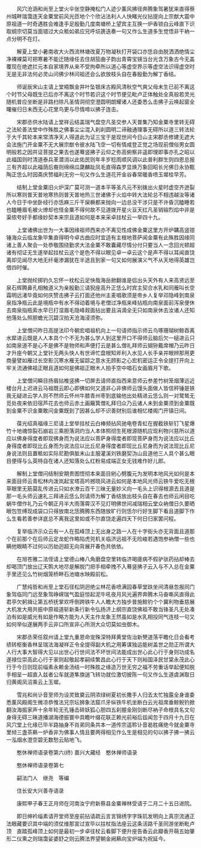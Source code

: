 <!-- { "loadSidebar": true } -->
　　风穴沧涵和尚至上堂火伞张空静掩松门人迹少薰风拂径奔腾象驾暑犹来直得蔡州城畔瑞霭连天金粟堂前风光匝地个个欣沾法利人人快睹光仪拈提向上宗猷大震中原祖道一时奇遇胜会难逢手足殷勤几度南塘桥上望宾主互换一炉香锁白云峰直下识取纲宗切莫当面错过大众秪如弟应兄呼埙篪迭奏一句又作么生道多生觉悟非干衲一点分明不在灯。

　　解夏上堂小暑南收大火西流林塘改夏万物凝秋打开袋口亦恁自由脱洒洒绝情尘净裸裸莫可把寒暑不能迁随缘任去住胡笳曲子韵出青霄宝镜当台光含万象古今无盖覆现在绝遮拦元本自家境界从来不受拘牵所以道心等虚空界示等虚空法识得虚空时无是无非法何必灵山问佛少林问祖还会么欲放枝头自在春殷勤为解丁香结。

　　师诞辰宋山主请上堂梧飘金井叶坠银床古殿风清秋空气爽父母未生已前不离这个时节父母既生已后亦不离这个时节若识这个时节便见毗卢正体触处全真般若灵光随机普应坐断是非路扫除凡圣情洞彻空澄圆明朗耀诸人还委悉么击拂子云唤起窗全曙催归日未西无心花里鸟更与尽情啼以拂子连击。

　　宋郡丞供水陆请上堂祥云结盖瑞气盘空凡圣交参人天普集乃知金粟寺里转无碍之法轮善法堂中作殊胜之佛事尘尘混入刹刹圆明二谛融通理事无碍所以道三转法轮于大千其轮本来常清净天人得道此为证三宝于是现世间今日山主宋郡丞修建无遮大会法施门开金粟不无大展宗猷令彼水陆飞空一切有情咸登正觉之场现前僧俗男女圆明般若之因共证菩提之果去也遂蓦竖拂子云仰之弥高俯察非遥即理即事亦孔之昭以此福国则时清道泰兵革潜消以此佑民则年丰岁稔雨顺风调以此普利群生则四恩总报三有齐超以此福荫后裔则绵绵瓜瓞麟趾凤毛直得森罗显焕万象回昭长光佛日永协甄陶正恁么时因斋庆赞福利无穷一句又作么生道花开金谷春常暖香喷玉墀桂早芳。

　　结制上堂金粟旧火炉深广莫可测一道本平等圣凡元不别拨出火星时虚空齐迸裂所以寒则普天普地寒热则普天普地热三世诸佛于火焰中转大法轮总不相违越汝等诸人今日于中坐卧经行亦恁麻三斤干屎橛都来抛向一边总没干涉只是不许昏沉瞌睡若也瞌睡眉毛被火燎却也怪金粟不得何故不见道拨开星火亘天红凡圣销镕烈焰中非是渠侬夸好手都缘妙契本来宗且道如何是本来采卓拄杖云一举四十九。

　　上堂诸佛出世为一大事因缘祖师西来亦不离见性成佛金粟这里方开炉韝高竖钳锤海众云临龙象毕集直得明今卓古曲应时宜适有主根地菩萨闻金粟有此殊胜因缘同诸上善人聚会一处恭敬围绕勤求大法金粟不敢囊藏尽情分付只要当人一念回光顿超诸有彻证无生遂举起拄杖云这个是色不得以眼见卓一卓云这个是声不得以耳闻直饶离却见闻尽大地无纤毫渗漏犹在半途且到家一句又如何展演义气不从天地得英雄岂借四时催。

　　上堂抛纶掷钓久忘怀一枕松云足快哉海岳掀翻谁是侣出头天外有人来高贤远至泉石辉腾鼻孔相触道义为亲殷勤三请猊座高升正恁么时宾主契合水乳和同雁叫长空霜明远渚毕竟如何庆赞击拂子云打面还他州主麦唱歌须是帝乡人复举邓隐峰到南泉泉指净瓶云此是境瓶中有水不得动着境与老僧过净瓶来峰拈瓶向南泉面前泻泉便休去南泉指瓶索水早已打湿眉毛隐峰觌面拈出要且涓滴全无只如南泉休去汝诸人还知他落处么照胆蟾光沉碧汉拍天沧海浸须弥。

　　上堂僧问昨日高提法印今朝宏唱祖机向上一句请师指示师云鸟啄珊瑚树鲸吞离水犀进云既是人人本具个个不无为甚么学人到这里开口不得师云脑后欠一槌进云只如南泉道不是心不是佛不是物师和声便打云是甚么僧礼拜师云猢狲戴席帽乃云昨日才升座今朝又上堂针无两头快人有世谛忙盘根知斧利入水见人长手亲并眼辨那用更商量譬如雁过长空影沉寒水雁无留踪之意水无顾影之心宏机密运正令全提打开向上牢关流通佛祖正眼且道如何是佛祖正眼木人拍手空中唱石女画眉月下歌。

　　上堂僧问瞬目扬眉拈椎竖拂一切屏去请师直指西来意师云参差竹树笼烟薄远近楼台月上迟进云马祖既云即心即佛如何又道非心非佛师云馒头面做人皆信秤锤是铁我无疑进云学人则不然师云怀州牛膝青州枣到底输他出处精进云恁么则一对鹭鸶无觅处夜来依旧宿芦花去也师云赤土画簸箕僧礼拜归众乃云诸人未到金粟须到金粟既到金粟不识金粟敢问金粟既到了因甚么却不识善财别后谁相忆楼阁门开镇日间。

　　葆光绍真福缘三尼请上堂举拄杖云白棒频拈风驰电卷青虹在握截铁斩钉飞星爆竹十地魂惊裂石崩岩三乘胆落洞灼当人本体照彻生死根源随机应现利物兴慈所以道应以佛身得度者即现佛身而为说法应以菩萨身得度者即现菩萨身而为说法应以比丘身得度者即现比丘身而为说法应以比丘尼身得度者即现比丘尼身而为说法现比丘尼身说法则且置秪如实际尼勘俱胝末山主服灌溪刘铁磨契沩山且道他三人具个甚么眼目便得与么英特自在诸人还知落处么红粉易成端正女无钱难作好儿郎。

　　解制上堂僧问结制安期贵图悟彻本来面目剜心劈腹元为发明本地风光如何是本来面目师云青松林内泼岚起宝塔高吟撼晓风进云如何是本地风光师云铁牛爱吃无根草眼里无筋莫乱传进云只如水潦云百千三昧无量妙义向一毛头上识得根源去且道是那一毛头师云速礼三拜进云恁么则请师为解丁香结放出枝头自在春去也师云闲目吃蜗牛僧作礼乃云今朝正月半大雨落霄汉不见灯明佛世间减瑞相云堂众衲僧日久要晒眼包笠缚现成袋口只得放南北恁腾腾东西随放旷行则恁尔行好生脚下看且道脚下作么生看若善参详底总不离我这里如或不尔直饶走遍四天下何日归家罢问程。

　　复举临济示众云有一人在孤峰顶上无出身之路一人在十字街头亦无背面且道那个在前那个在后师云定龙蛇作略陷虎兕机关临济远祖不无险峻若遇饱参衲僧一些也瞒他眼睛不过何以历劫迥超无向背展开春色共依依。

　　在旭苍雅二法侄请上堂德山棒八角磨盘空里转临济喝瘥病不假驴驮药拈却棒去却喝顶门放出辽天鹘大地尽是解脱门把手相牵拽不入蓦竖拂子云入与不入总在金粟手里还见么竹树烟笼桥畔石池塘水映殿前松。

　　广慧纯哲和尚至上堂石径松阴迥绝尘林花香喷满园春草堂趺坐间清昼忽报同门象驾临同门远至象驾峥嵘瑞气盈庭惊起泥牛吼夜月风光遍界奔腾木马奋嘶风直得此君亭欠躬揖让第五桥抚掌欢呼倒跨铁牛人人瞻大方独步普施鲸钓个个冀利物垂慈展大机发大用共振中原祖道斩新条行新令弘扬济上纲宗直饶佛祖不敢当锋圣凡无处凑泊有如是威光有如是作略方能为人天主作龙象王然虽如是水乳相投同气连枝一句又如何举似遂展两手云非口所宣非心所测大众切莫如虫御木。

　　宋郡丞荣任叙州请上堂九重恩命宠殊深特拜黄堂佐治新僰道荡平瞻化日会看考绩转枢衡香林呈瑞法海凝祥正令全提得副大机之用筹谋独运能树盖世之勋正所谓大人行大事大智得大见以出世心行世间法不坏世间法能成出世心此心行于身则功成名遂禄位崇高此心行于家则起敬起孝嗣续繁昌此心行于天下则裕国泽民甘棠永茂此心行于今日则现前缁素永赖金汤结一时殊胜之缘造万世无穷之福不劳重话举起便知脱手相呈一超直入兹者公车就道隼旗遄飞转功就位激切披陈一句又作么生道虞渊取日归黄阁凤沼乘云上玉墀。

　　雪兆和尚讣音至师为设灵致奠云阴浓绿树夏初长撒手人归去太忙独露全身谁委悉薰风殿阁生微凉恭惟法兄宗坛狮象法窟爪牙纵铁牛机坐断白云光祖席垂鲸鲵钓掀翻汝海振家声十余年轮无孔锤击碎妖狐心胆四五刹握金刚剑断尽衲子命根具名文句身得无碍三昧道播湖海德振寰中具瞻叶缀花联正赖光前裕后兹闻忽于四月十九日在风穴堂上化缘已毕半路抽身不肖弟同条共本一道传宗遥聆讣音曷胜痛绝今就金粟寺里倾三盏茶爇一炉香非为佛事人情且要两得相见作么生是相见的句以拂子拂一拂云一泓烟水澄空碧无数愁云贴地飞。

　　憨休禅师语录卷第六(终)
嘉兴大藏经　憨休禅师语录


　　憨休禅师语录卷第七

　　嗣法门人　继尧　等编

　　住长安大兴善寺语录

　　康熙甲子春王正月师在河南汝宁府新蔡县金粟禅林受请于二月二十五日进院。

　　即日绅衿缁素请开堂师至座前拈请疏云言言锦绣字字珠玑发明向上真宗流通正法眼藏要识其中端的须仗维那宣过宣毕以拄杖指法座云这条活路千圣同游坐断毗卢顶　直踏孤峰顶上如何是最初一步卓往杖云看脚下便升座告香云此瓣香开萌五始肇形二仪熏之则瑞霭娑婆舒之则云腾法界望朝金阙爇向宝炉端为祝延今。

